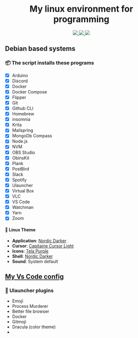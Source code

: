 <!-- <p align="center">
  <a href="http://leituraorganica.netlify.com/">
    <img alt="Logo" src="./src/assets/icon.png" width="100" />
  </a>
</p> -->
<h1 align="center">
  My linux environment for programming
</h1>

<p align="center">
  <a href="https://github.com/henry-ns/portfolio/graphs/commit-activity" alt="Maintenance">
    <img src="https://img.shields.io/badge/Maintained%3F-yes-green.svg" />
  </a>
  <a href="./LICENSE" alt="License: MIT">
    <img src="https://img.shields.io/badge/License-MIT-blue.svg" />
  </a>
  <a href="https://www.codefactor.io/repository/github/henry-ns/my-linux-environment" alt="CodeFactor">
    <img src="https://www.codefactor.io/repository/github/henry-ns/my-linux-environment/badge" />
  </a>
</p>

## Debian based systems

### :package: The script installs these programs
- [x] Arduino
- [x] Discord
- [x] Docker
- [x] Docker Compose
- [x] Flipper
- [x] Git
- [x] Github CLI
- [x] Homebrew
- [x] insomnia
- [x] Krita
- [x] Mailspring
- [x] MongoDb Compass
- [x] Node.js
- [x] NVM
- [x] OBS Studio
- [x] ObinsKit
- [x] Plank
- [x] PostBird
- [x] Slack
- [x] Spotify
- [x] Ulauncher
- [x] Virtual Box
- [x] VLC
- [x] VS Code
- [x] Watchman
- [x] Yarn
- [x] Zoom

#### :lipstick: Linux Theme
- **Application**: [Nordic Darker](https://www.gnome-look.org/p/1267246/)
- **Cursor**: [Capitaine Cursor Light](https://www.gnome-look.org/p/1148692/)
- **Icons**: [Tela Purple](https://www.gnome-look.org/p/1279924/)
- **Shell**: [Nordic Darker](https://www.gnome-look.org/p/1267246/)
- **Sound**: System default

## [My Vs Code config](https://gist.github.com/henry-ns/94ef383da4e55a67a17a8d29adcdf6cd)

### :dizzy: Ulauncher plugins
- Emoji
- Process Murderer
- Better file browser
- Docker
- Gitmoji
- Dracula (color theme)
- 
